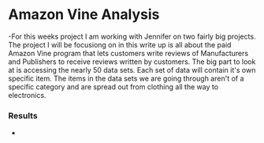 # Amazon Vine Analysis

  -For this weeks project I am working with Jennifer on two fairly big projects. The project I will be focusiong on in this write up is all about the paid Amazon Vine program that lets customers write reviews of Manufacturers and Publishers to receive reviews written by customers. The big part to look at is accessing the nearly 50 data sets. Each set of data will contain it's own specific item. The items in the data sets we are going through aren't of a specific category and are spread out from clothing all the way to electronics. 
  
### Results

  -
